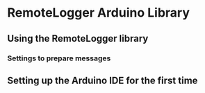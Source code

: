 # RemoteLogger Arduino Library

## Using the RemoteLogger library

### Settings to prepare messages




## Setting up the Arduino IDE for the first time